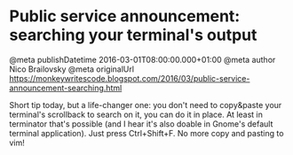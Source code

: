 # Public service announcement: searching your terminal's output

@meta publishDatetime 2016-03-01T08:00:00.000+01:00
@meta author Nico Brailovsky
@meta originalUrl https://monkeywritescode.blogspot.com/2016/03/public-service-announcement-searching.html

Short tip today, but a life-changer one: you don't need to copy&paste your terminal's scrollback to search on it, you can do it in place. At least in terminator that's possible (and I hear it's also doable in Gnome's default terminal application). Just press Ctrl+Shift+F. No more copy and pasting to vim!

